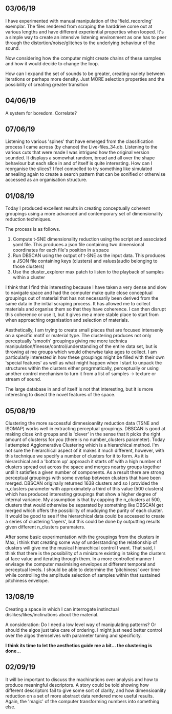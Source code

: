 ## 03/06/19

I have experimented with manual manipulation of the 'field_recording' exemplar. The files rendered from scraping the harddrive come out at various lengths and have different experiential properties when looped. It's a simple way to create an intensive listening environment as one has to peer through the distortion/noise/glitches to the underlying behaviour of the sound.

Now considering how the computer might create chains of these samples and how it would decide to change the loop.

How can I expand the set of sounds to be greater, creating variety between iterations or perhaps more density. Just MORE selection properties and the possibility of creating greater transition

## 04/06/19

A system for boredom. Correlate?

## 07/06/19

Listening to various 'spines' that have emerged from the classification process I came across (by chance) the Live-files_34.db. Listening to the various cuts that were made I was intrigued how the original version sounded. It displays a somewhat random, broad and all over the shape behaviour but each slice in and of itself is quite interesting. How can I reorganise the slices? I feel compelled to try something like simulated annealing again to create a search pattern that can be sonified or otherwise accessed as an organisation structure.


## 01/08/19

Today I produced excellent results in creating conceptually coherent groupings using a more advanced and contemporary set of dimensionality reduction techniques.

The process is as follows.

1. Compute t-SNE dimensionality reduction using the script and associated yaml file. This produces a json file containing two dimensional coordinates for each file's position in a space
2. Run DBSCAN using the output of t-SNE as the input data. This produces a JSON file containing keys (clusters) and values(audio belonging to those clusters)
3. Use the cluster_explorer max patch to listen to the playback of samples within a cluster

I think that I find this interesting because I have taken a very dense and slow to navigate space and had the computer make quite close conceptual groupings out of material that has not necessarily been derived from the same data in the initial scraping process. It has allowed me to collect materials and organise them so that they have coherence. I can then disrupt this coherence or use it, but it gives me a more stable place to start from when approaching organisation and selection of materials.

Aesthetically, I am trying to create small pieces that are focused intensenly on a specific motif or material type. The clustering produces not only perceptually 'smooth' groupings giving me more technica manipulation/finesse/control/understanding of the entire data set, but is throwing at me groups which would otherwise take ages to collect. I am particularly interested in how these groupings might be filled with their own 'special features' as well as what might happen when I start to unpack the structures within the clusters either progrmatically, perceptually or using another control mechanism to turn it from a list of samples -> texture or stream of sound.

The large database in and of itself is not that interesting, but it is more interesting to disect the novel features of the space.

## 05/08/19

Clustering the more successful dimnesioanlity reduction data (TSNE and ISOMAP) works well in extracting perceptual groupings. DBSCAN is good at making close knit groups and is 'clever' in the sense that it picks the right amount of clusterss for you (there is no number_clusters parameter). Today I attempted Agglomerative Clustering which is a hierarchical method. I'm not sure the hierarchical aspect of it makes it much different, however, with this technique we specify a number of clusters for it to form. As it is hierarchical and a 'bottom up' approach it starts off with a high number of clusters spread out across the space and merges nearby groups together until it satisfies a given number of components. As a result there are strong perceptual groupings with some overlap between clusters that have been merged. DBSCAN originally returned 1638 clusters and so I provided the n_clusters parameter with approximately a third of this value (500 clusters) which has produced interesting groupings that show a higher degree of internal variance. My assumption is that by capping the n_clusters at 500, clusters that would otherwise be separated by something like DBSCAN get merged which offers the possibility of muddying the purity of each cluster. It would be good to see if the hierarchical data could be accessed to create a series of clustering 'layers', but this could be done by outputting results given different n_clusters paramaters.

After some basic experimentation with the groupings from the clusters in Max, i think that creating some way of understanding the relationship of clusters will give me the musical hierarchical control I want. That said, I think that there is the possibility of a miniature existing in taking the clusters at face value and iterating through them. In a more controlled manner I envisage the computer maximising envelopes at different temporal and perceptual levels. I should be able to determine the 'pitchiness' over time while controlling the amplitude selection of samples within that sustained pitchiness envelope.

## 13/08/19

Creating a space in which I can interrogate instinctual dislikes/likes/inclinations about the material.

A consideration: Do I need a low level way of manipulating patterns? Or should the algos just take care of ordering. I might just need better control over the algos themselves with parameter tuning and specificity.

**I think its time to let the aesthetics guide me a bit... the clustering is done...**

## 02/09/19

It will be important to discuss the machinations over analysis and how to produce meaningful descriptors. A story could be told showing how different descriptors fail to give some sort of clarity, and how dimensioanlity reduction on a set of more abstract data rendered more useful results. Again, the 'magic' of the computer transforming numbers into something else.

